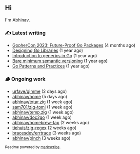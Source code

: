 ## Hi

I'm Abhinav.

### ✍️ Latest writing


- [GopherCon 2023: Future-Proof Go Packages](https://abhinavg.net/2023/09/27/future-proof-packages/) (4 months ago)
- [Designing Go Libraries](https://abhinavg.net/2022/12/06/designing-go-libraries/) (1 year ago)
- [Introduction to generics in Go](https://abhinavg.net/2022/11/23/generics-intro/) (1 year ago)
- [Bare minimum semantic versioning](https://abhinavg.net/2022/11/07/semver/) (1 year ago)
- [Go Patterns and Practices](https://abhinavg.net/2022/09/19/go-patterns-and-practices-talk/) (1 year ago)

### 🪵 Ongoing work


- [urfave/gimme](https://github.com/urfave/gimme) (2 days ago)
- [abhinav/home](https://github.com/abhinav/home) (5 days ago)
- [abhinav/txtar.zig](https://github.com/abhinav/txtar.zig) (1 week ago)
- [sam701/zig-toml](https://github.com/sam701/zig-toml) (1 week ago)
- [abhinav/temp.zig](https://github.com/abhinav/temp.zig) (1 week ago)
- [abhinav/doc2go](https://github.com/abhinav/doc2go) (1 week ago)
- [abhinav/homebrew-tap](https://github.com/abhinav/homebrew-tap) (2 weeks ago)
- [tiehuis/zig-regex](https://github.com/tiehuis/zig-regex) (2 weeks ago)
- [bracesdev/errtrace](https://github.com/bracesdev/errtrace) (3 weeks ago)
- [abhinav/pinch](https://github.com/abhinav/pinch) (3 weeks ago)

<sub>Readme powered by [markscribe](https://github.com/muesli/markscribe).</sub>
